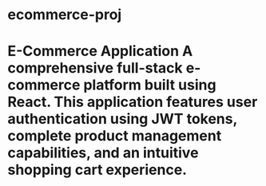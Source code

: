 # ecommerce-proj
# E-Commerce Application  A comprehensive full-stack e-commerce platform built using  React. This application features user authentication using JWT tokens, complete product management capabilities, and an intuitive shopping cart experience. 
